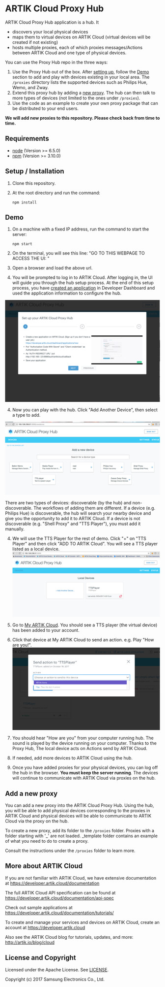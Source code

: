 # ARTIK Cloud Proxy Hub

ARTIK Cloud Proxy Hub application is a hub. It   
 - discovers your local physical devices
 - maps them to virtual devices on ARTIK Cloud (virtual devices will be created if not existing)
 - hosts multiple proxies, each of which proxies messages/Actions between ARTIK Cloud and one type of physical devices.

You can use the Proxy Hub repo in the three ways:

1. Use the Proxy Hub out of the box. After [setting up](#setup--installation), follow the [Demo](#demo) section to add and play with devices existing in your local area. The `/proxies` directory lists the supported devices such as Philips Hue, Wemo, and Zway. 
2. Extend this proxy hub by adding a [new proxy](#add-a-new-proxy). The hub can then talk to more types of devices (not limited to the ones under `/proxies`).
3. Use the code as an example to create your own proxy package that can be distributed to your end users. 

**We will add new proxies to this repository. Please check back from time to time.**

## Requirements

- [node](https://nodejs.org/en/download/)  (Version >= 6.5.0) 
- [npm](https://www.npmjs.com/get-npm) (Version >= 3.10.0)

## Setup / Installation

 1. Clone this repository.

 2. At the root directory and run the command:
    ~~~shell
    npm install
    ~~~

## Demo

 1. On a machine with a fixed IP address, run the command to start the server:
    ~~~shell
    npm start
    ~~~
 
 2. On the terminal, you will see this line:
"GO TO THIS WEBPAGE TO ACCESS THE UI: <url>"
 
 2. Open a browser and load the above url.
 
 3. You will be prompted to log in to ARTIK Cloud. After logging in, the UI will guide you through the hub setup process. At the end of this setup process, you have [created an application](https://developer.artik.cloud/documentation/tools/web-tools.html#creating-an-application) in Developer Dashboard and used the application information to configure the hub. 
 
 ![Proxy Hub Setup Process](./img/screen6_setUpDemo.png)
 
 4. Now you can play with the hub. Click "Add Another Device", then select a  type to add. 
 
 ![Add Devices](./img/screen2.png)
 
  There are two types of devices: discoverable (by the hub) and non-discoverable. The workflows of adding them are different. If a device (e.g. Philips Hue) is discoverable, the hub will search your nearby device and give you the opportunity to add it to ARTIK Cloud. If a device is not discoverable (e.g. "Shell Proxy" and "TTS Player"), you must add it manually.
 
 4. We will use the TTS Player for the rest of demo. Click "+" on "TTS Player" and then click "ADD TO ARTIK Cloud". You will see a TTS player listed as a local device.
  ![Add Devices](./img/screen4_TTSplayer.png)
 
 5. Go to [My ARTIK Cloud](https://my.artik.cloud). You should see a TTS player (the virtual device) has been added to your account.
 
 6. Click that device at My ARTIK Cloud to send an action. e.g. Play "How are you!".
  ![Add Devices](./img/screen5_sendAction.png)
 
 7. You should hear "How are you" from your computer running hub. The sound is played by the device running on your computer. Thanks to the Proxy Hub, The local device acts on Actions send by ARTIK Cloud.
 
 8. If needed, add more devices to ARTIK Cloud using the hub.
 
 9. Once you have added proxies for your physical devices, you can log off the hub in the browser. **You must keep the server running**. The devices will continue to communicate with ARTIK Cloud via proxies on the hub. 
 
## Add a new proxy

You can add a new proxy into the ARTIK Cloud Proxy Hub. Using the hub, you will be able to add physical devices corresponding to the proxies in ARTIK Cloud and physical devices will be able to communicate to ARTIK Cloud via the proxy on the hub.

To create a new proxy, add its folder to the `/proxies` folder. Proxies with a folder starting with '_' are not loaded. _template folder contains an example of what you need to do to create a proxy.

Consult the instructions under the `/proxies` folder to learn more.

## More about ARTIK Cloud

If you are not familiar with ARTIK Cloud, we have extensive documentation at https://developer.artik.cloud/documentation

The full ARTIK Cloud API specification can be found at https://developer.artik.cloud/documentation/api-spec

Check out sample applications at https://developer.artik.cloud/documentation/tutorials/

To create and manage your services and devices on ARTIK Cloud, create an account at https://developer.artik.cloud

Also see the ARTIK Cloud blog for tutorials, updates, and more: http://artik.io/blog/cloud

## License and Copyright

Licensed under the Apache License. See [LICENSE](LICENSE).

Copyright (c) 2017 Samsung Electronics Co., Ltd.
